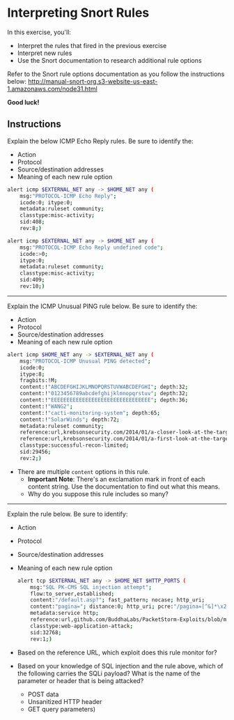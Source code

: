 # Interpreting Snort Rules
In this exercise, you'll:
- Interpret the rules that fired in the previous exercise
- Interpret new rules
- Use the Snort documentation to research additional rule options

Refer to the Snort rule options documentation as you follow the instructions below: <http://manual-snort-org.s3-website-us-east-1.amazonaws.com/node31.html>

**Good luck!**

## Instructions
Explain the below ICMP Echo Reply rules. Be sure to identify the:
- Action
- Protocol
- Source/destination addresses
- Meaning of each new rule option

```bash
alert icmp $EXTERNAL_NET any -> $HOME_NET any (
    msg:"PROTOCOL-ICMP Echo Reply"; 
    icode:0; itype:0; 
    metadata:ruleset community; 
    classtype:misc-activity; 
    sid:408; 
    rev:8;)

alert icmp $EXTERNAL_NET any -> $HOME_NET any (
    msg:"PROTOCOL-ICMP Echo Reply undefined code"; 
    icode:>0; 
    itype:0; 
    metadata:ruleset community; 
    classtype:misc-activity; 
    sid:409; 
    rev:10;)
```
---
Explain the ICMP Unusual PING rule below. Be sure to identify the:
- Action
- Protocol
- Source/destination addresses
- Meaning of each new rule option

```bash
alert icmp $HOME_NET any -> $EXTERNAL_NET any (
    msg:"PROTOCOL-ICMP Unusual PING detected"; 
    icode:0; 
    itype:8; 
    fragbits:!M; 
    content:!"ABCDEFGHIJKLMNOPQRSTUVWABCDEFGHI"; depth:32;
    content:!"0123456789abcdefghijklmnopqrstuv"; depth:32;
    content:!"EEEEEEEEEEEEEEEEEEEEEEEEEEEEEEEE"; depth:36;
    content:!"WANG2";
    content:!"cacti-monitoring-system"; depth:65;
    content:!"SolarWinds"; depth:72;
    metadata:ruleset community; 
    reference:url,krebsonsecurity.com/2014/01/a-closer-look-at-the-target-malware-part-ii/;
    reference:url,krebsonsecurity.com/2014/01/a-first-look-at-the-target-intrusion-malware/;
    classtype:successful-recon-limited;
    sid:29456;
    rev:2;)
```

- There are multiple `content` options in this rule. 
  - **Important Note**: There's an exclamation mark in front of each content string. Use the documentation to find out what this means.
  - Why do you suppose this rule includes so many?
---
Explain the rule below. Be sure to identify:
- Action
- Protocol
- Source/destination addresses
- Meaning of each new rule option

  ```bash
  alert tcp $EXTERNAL_NET any -> $HOME_NET $HTTP_PORTS (
      msg:"SQL PK-CMS SQL injection attempt"; 
      flow:to_server,established; 
      content:"/default.asp?"; fast_pattern; nocase; http_uri;
      content:"pagina="; distance:0; http_uri; pcre:"/pagina=[^&]*\x27/Ui";
      metadata:service http; 
      reference:url,github.com/BuddhaLabs/PacketStorm-Exploits/blob/master/1309-exploits/pkcms-sql.txt;
      classtype:web-application-attack;
      sid:32768;
      rev:1;)
  ```


- Based on the reference URL, which exploit does this rule monitor for?

- Based on your knowledge of SQL injection and the rule above, which of the following carries the SQLi payload? What is the name of the parameter or header that is being attacked?
  - POST data
  - Unsanitized HTTP header
  - GET query parameters)
